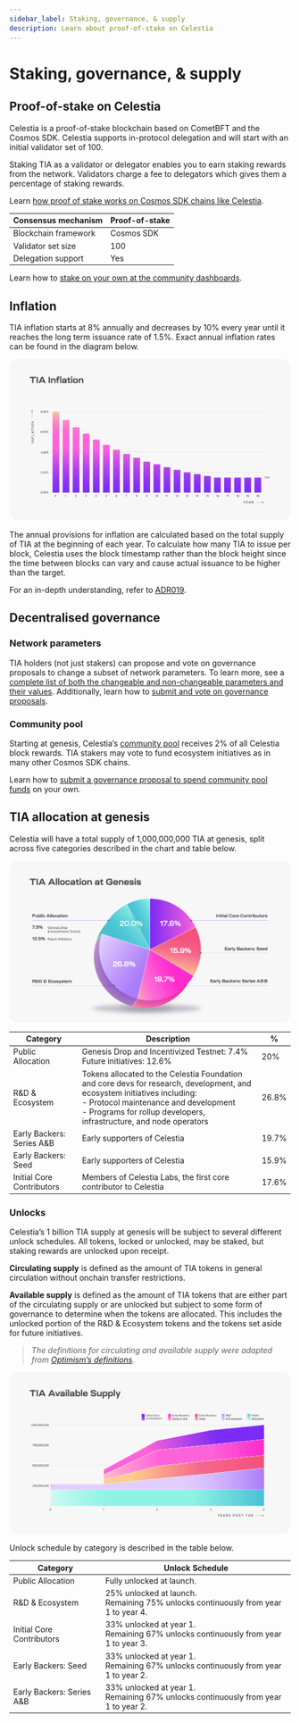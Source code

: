 ```yaml
---
sidebar_label: Staking, governance, & supply
description: Learn about proof-of-stake on Celestia
---
```


# Staking, governance, & supply

## Proof-of-stake on Celestia

Celestia is a proof-of-stake blockchain based on CometBFT and the Cosmos SDK.
Celestia supports in-protocol delegation and will start with an initial
validator set of 100.

Staking TIA as a validator or delegator enables you to earn staking rewards from
the network. Validators charge a fee to delegators which gives them a percentage
of staking rewards.

Learn
[how proof of stake works on Cosmos SDK chains like Celestia](https://docs.cosmos.network/main/modules/staking).

| Consensus mechanism | Proof-of-stake |
| -------- | ------- |
| Blockchain framework | Cosmos SDK |
| Validator set size | 100 |
| Delegation support | Yes |

Learn how to
[stake on your own at the community dashboards](../../developers/staking/).

## Inflation

TIA inflation starts at 8% annually and decreases by 10% every year until it
reaches the long term issuance rate of 1.5%. Exact annual inflation rates can be
found in the diagram below.

![inflation diagram](../img/learn/Celestia_TIA_Inflation.png)

The annual provisions for inflation are calculated based on the total supply of
TIA at the beginning of each year. To calculate how many TIA to issue per block,
Celestia uses the block timestamp rather than the block height since the time
between blocks can vary and cause actual issuance to be higher than the target.

For an in-depth understanding, refer to
[ADR019](https://github.com/celestiaorg/celestia-app/blob/main/docs/architecture/adr-019-strict-inflation-schedule.md).

## Decentralised governance

### Network parameters

TIA holders (not just stakers) can propose and vote on governance proposals to
change a subset of network parameters. To learn more, see a
[complete list of both the changeable and non-changeable parameters and their values](https://github.com/celestiaorg/celestia-app/blob/v1.x/specs/src/specs/params.md).
Additionally, learn how to
[submit and vote on governance proposals](https://docs.celestia.org/nodes/celestia-app-commands/#governance).

### Community pool

Starting at genesis, Celestia’s
[community pool](https://docs.cosmos.network/main/modules/distribution)
receives 2% of all Celestia block rewards. TIA stakers may vote to fund
ecosystem initiatives as in many other Cosmos SDK chains.

Learn how to
[submit a governance proposal to spend community pool funds](../../nodes/celestia-app-commands/#community-pool)
on your own.

## TIA allocation at genesis

Celestia will have a total supply of 1,000,000,000 TIA at genesis,
split across five categories described in the chart and table below.

![allocation diagram](../img/learn/Celestia_TIA_Allocation_at_Genesis.png)

| Category | Description | % |
| -------- | ----------- | -------------- |
| Public Allocation | Genesis Drop and Incentivized Testnet: 7.4%<br/>Future initiatives: 12.6% | 20% |
| R&D & Ecosystem | Tokens allocated to the Celestia Foundation and core devs for research, development, and ecosystem initiatives including:<br/>- Protocol maintenance and development<br/>- Programs for rollup developers, infrastructure, and node operators | 26.8% |
| Early Backers: Series A&B | Early supporters of Celestia | 19.7% |
| Early Backers: Seed | Early supporters of Celestia | 15.9% |
| Initial Core Contributors | Members of Celestia Labs, the first core contributor to Celestia | 17.6% |

### Unlocks

Celestia’s 1 billion TIA supply at genesis will be subject to several different
unlock schedules. All tokens, locked or unlocked, may be staked, but staking
rewards are unlocked upon receipt.

**Circulating supply** is defined as the amount of TIA tokens in general
circulation without onchain transfer restrictions.

**Available supply** is defined as the amount of TIA tokens that are either part
of the circulating supply or are unlocked but subject to some form of governance
to determine when the tokens are allocated. This includes the unlocked portion
of the R&D & Ecosystem tokens and the tokens set aside for future initiatives.

> _The definitions for circulating and available supply were adapted from
[Optimism’s definitions](https://community.optimism.io/docs/governance/allocations/#token-distribution-details)._

![supply diagram](../img/learn/Celestia_TIA_Available_Supply.png)

Unlock schedule by category is described in the table below.

| Category | Unlock Schedule |
| -------- | --------------- |
| Public Allocation | Fully unlocked at launch. |
| R&D & Ecosystem | 25% unlocked at launch.<br/>Remaining 75% unlocks continuously from year 1 to year 4. |
| Initial Core Contributors | 33% unlocked at year 1.<br/>Remaining 67% unlocks continuously from year 1 to year 3. |
| Early Backers: Seed | 33% unlocked at year 1.<br/>Remaining 67% unlocks continuously from year 1 to year 2. |
| Early Backers: Series A&B | 33% unlocked at year 1.<br/>Remaining 67% unlocks continuously from year 1 to year 2. |
